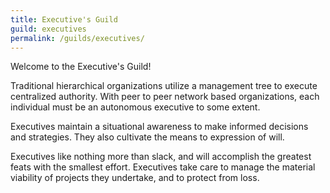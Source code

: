 ```yaml
---
title: Executive's Guild
guild: executives
permalink: /guilds/executives/
---
```

Welcome to the Executive's Guild!  

Traditional hierarchical organizations utilize a management tree to execute centralized authority. With peer to peer network based organizations, each individual must be an autonomous executive to some extent.  

Executives maintain a situational awareness to make informed decisions and strategies. They also cultivate the means to expression of will. 

Executives like nothing more than slack, and will accomplish the greatest feats with the smallest effort. Executives take care to manage the material viability of projects they undertake, and to protect from loss.  
